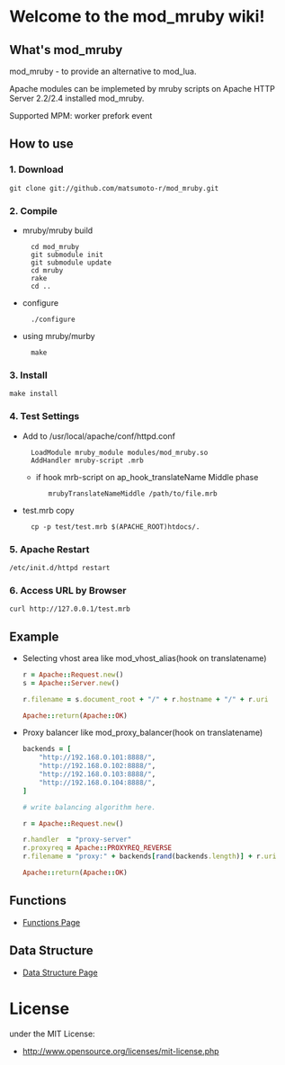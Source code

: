 # Welcome to the mod_mruby wiki!
## What's mod_mruby
mod_mruby - to provide an alternative to mod_lua.

Apache modules can be implemeted by mruby scripts on Apache HTTP Server 2.2/2.4 installed mod_mruby.

Supported MPM: worker prefork event

## How to use
### 1. Download
    git clone git://github.com/matsumoto-r/mod_mruby.git

### 2. Compile
* mruby/mruby build

        cd mod_mruby
        git submodule init
        git submodule update
        cd mruby
        rake
        cd ..

* configure

        ./configure


* using mruby/murby

        make


### 3. Install
    make install

### 4. Test Settings
* Add to /usr/local/apache/conf/httpd.conf

        LoadModule mruby_module modules/mod_mruby.so
        AddHandler mruby-script .mrb

    * if hook mrb-script on ap_hook_translateName Middle phase

             mrubyTranslateNameMiddle /path/to/file.mrb

* test.mrb copy
        
        cp -p test/test.mrb $(APACHE_ROOT)htdocs/.

### 5. Apache Restart
    /etc/init.d/httpd restart

### 6. Access URL by Browser
    curl http://127.0.0.1/test.mrb

## Example
* Selecting vhost area like mod_vhost_alias(hook on translatename)
    ```ruby
    r = Apache::Request.new()
    s = Apache::Server.new()

    r.filename = s.document_root + "/" + r.hostname + "/" + r.uri

    Apache::return(Apache::OK)
    ```
* Proxy balancer like mod_proxy_balancer(hook on translatename)
    ```ruby
    backends = [
        "http://192.168.0.101:8888/",
        "http://192.168.0.102:8888/",
        "http://192.168.0.103:8888/",
        "http://192.168.0.104:8888/",
    ]
 
    # write balancing algorithm here.
 
    r = Apache::Request.new()
 
    r.handler  = "proxy-server"
    r.proxyreq = Apache::PROXYREQ_REVERSE
    r.filename = "proxy:" + backends[rand(backends.length)] + r.uri
 
    Apache::return(Apache::OK)
    ```

## Functions
* [Functions Page](https://github.com/matsumoto-r/mod_mruby/wiki/Functions)

## Data Structure
* [Data Structure Page](https://github.com/matsumoto-r/mod_mruby/wiki/Data-Structure)

# License
under the MIT License:

* http://www.opensource.org/licenses/mit-license.php


